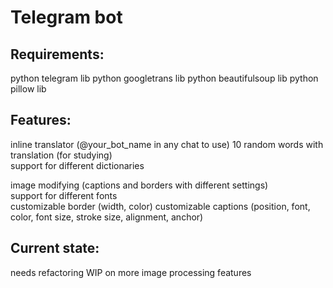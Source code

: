 Telegram bot
=

## Requirements:
python telegram lib
python googletrans lib
python beautifulsoup lib
python pillow lib

## Features:
inline translator (@your_bot_name in any chat to use)
10 random words with translation (for studying)  
support for different dictionaries  
  

image modifying (captions and borders with different settings)  
support for different fonts  
customizable border (width, color)
customizable captions (position, font, color, font size, stroke size, alignment, anchor)



## Current state:
needs refactoring
WIP on more image processing features

